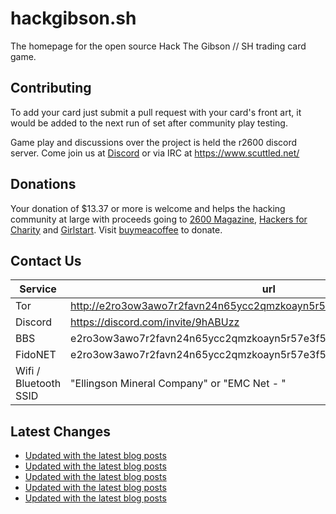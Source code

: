 # hackgibson.sh
The homepage for the open source Hack The Gibson // SH trading card game.


## Contributing

To add your card just submit a pull request with your card's front art, it would be added to the next run of set after community play testing.

Game play and discussions over the project is held the r2600 discord server. Come join us at [Discord](https://discord.com/invite/9hABUzz) or via IRC at https://www.scuttled.net/


## Donations

Your donation of $13.37 or more is welcome and helps the hacking community at large with proceeds going to [2600 Magazine](https://2600.com/), [Hackers for Charity](https://hackersforcharity.org) and [Girlstart](https://girlstart.org).  Visit [buymeacoffee](https://www.buymeacoffee.com/hackgibson.sh) to donate.


## Contact Us

Service | url
-|-
Tor | http://e2ro3ow3awo7r2favn24n65ycc2qmzkoayn5r57e3f56nvjwdcgg32ad.onion
Discord | https://discord.com/invite/9hABUzz
BBS | e2ro3ow3awo7r2favn24n65ycc2qmzkoayn5r57e3f56nvjwdcgg32ad.onion:23
FidoNET | e2ro3ow3awo7r2favn24n65ycc2qmzkoayn5r57e3f56nvjwdcgg32ad.onion:24554
Wifi / Bluetooth SSID | "Ellingson Mineral Company" or "EMC Net - <fidonet address>"

## Latest Changes
<!-- BLOG-POST-LIST:START -->
- [Updated with the latest blog posts](https://github.com/DFW2600/hackgibson.sh/commit/853130720e34600ddf58c52bc22c6a9cb3d8ccdb)
- [Updated with the latest blog posts](https://github.com/DFW2600/hackgibson.sh/commit/0b4a07f02fb6aa0277ca84b8b7ccad5717662e78)
- [Updated with the latest blog posts](https://github.com/DFW2600/hackgibson.sh/commit/8f25304e0e273eae381d3263cf32f0e3759f7ecf)
- [Updated with the latest blog posts](https://github.com/DFW2600/hackgibson.sh/commit/e21394976ef7dd642e789e65eb8bcdc92d91d988)
- [Updated with the latest blog posts](https://github.com/DFW2600/hackgibson.sh/commit/3677d7c33e623d0c64d0952a3ec8e38800688852)
<!-- BLOG-POST-LIST:END -->
